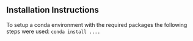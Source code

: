 ## Installation Instructions

To setup a conda environment with the required packages the following steps were used:
`
conda install ....
`
